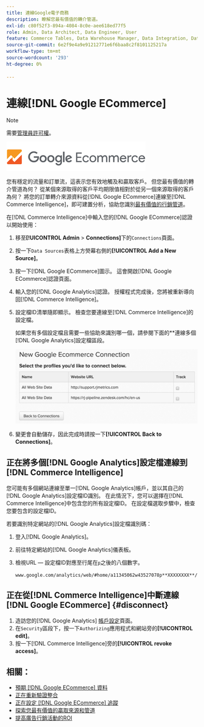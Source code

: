 ```yaml
---
title: 連線Google電子商務
description: 瞭解您最有價值的轉介管道。
exl-id: c80f52f3-894a-4084-8c0e-aee618ed77f5
role: Admin, Data Architect, Data Engineer, User
feature: Commerce Tables, Data Warehouse Manager, Data Integration, Data Import/Export
source-git-commit: 6e2f9e4a9e91212771e6f6baa8c2f8101125217a
workflow-type: tm+mt
source-wordcount: '293'
ht-degree: 0%

---
```


# 連線[!DNL Google ECommerce]

>[!NOTE]
>
>需要[管理員許可權](../../../administrator/user-management/user-management.md)。

![](../../../assets/google-ecommerce-logo.png)

您有穩定的流量和訂單流，這表示您有效地觸及和贏取客戶。 但您最有價值的轉介管道為何？ 從某個來源取得的客戶平均期限值相對於從另一個來源取得的客戶為何？ 將您的訂單轉介來源資料從[!DNL Google ECommerce]連線至[!DNL Commerce Intelligence]，即可建置分析，協助您識別[最有價值的行銷管道](../../../data-analyst/analysis/most-value-source-channel.md)。

在[!DNL Commerce Intelligence]中輸入您的[!DNL Google ECommerce]認證以開始使用：

1. 移至&#x200B;**[!UICONTROL Admin** > **Connections]**&#x200B;下的`Connections`頁面。

1. 按一下`Data Sources`表格上方熒幕右側的&#x200B;**[!UICONTROL Add a New Source]**。

1. 按一下[!DNL Google ECommerce]圖示。 這會開啟[!DNL Google ECommerce]認證頁面。

1. 輸入您的[!DNL Google Analytics]認證。 授權程式完成後，您將被重新導向回[!DNL Commerce Intelligence]。

1. 設定檔ID清單隨即顯示。 檢查您要連線至[!DNL Commerce Intelligence]的設定檔。

   如果您有多個設定檔且需要一些協助來識別哪一個，請參閱下面的**連線多個[!DNL Google Analytics]設定檔區段。

   ![](../../../assets/conn-mult-ga-profiles.png)<!--{: width="500"}-->

1. 變更會自動儲存，因此完成時請按一下&#x200B;**[!UICONTROL Back to Connections]**。

## 正在將多個[!DNL Google Analytics]設定檔連線到[!DNL Commerce Intelligence]

您可能有多個網站連線至單一[!DNL Google Analytics]帳戶，並以其自己的[!DNL Google Analytics]設定檔ID識別。 在此情況下，您可以選擇在[!DNL Commerce Intelligence]中包含您的所有設定檔ID。 在設定檔選取步驟中，檢查您要包含的設定檔ID。

若要識別特定網站的[!DNL Google Analytics]設定檔識別碼：

1. 登入[!DNL Google Analytics]。
1. 前往特定網站的[!DNL Google Analytics]儀表板。
1. 檢視URL — 設定檔ID對應至行尾在`p`之後的八個數字。

   `www.google.com/analytics/web/#home/a11345062w43527078p**XXXXXXXX**/`

## 正在從[!DNL Commerce Intelligence]中斷連線[!DNL Google ECommerce] {#disconnect}

1. 造訪您的[!DNL Google Analytics] [帳戶設定](https://www.google.com/account/about/?hl=en)頁面。
1. 在`Security`區段下，按一下`Authorizing`應用程式和網站旁的&#x200B;**[!UICONTROL edit]**。
1. 按一下[!DNL Commerce Intelligence]旁的&#x200B;**[!UICONTROL revoke access]**。

## 相關：

* [預期 [!DNL Google ECommerce] 資料](../integrations/google-ecommerce-data.md)
* [正在重新驗證整合](https://experienceleague.adobe.com/docs/commerce-knowledge-base/kb/how-to/mbi-reauthenticating-integrations.html?lang=zh-Hant)
* [正在設定 [!DNL Google ECommerce] 追蹤](https://support.google.com/analytics/answer/1009612?hl=en)
* [探索您最有價值的贏取來源和管道](../../analysis/most-value-source-channel.md)
* [提高廣告行銷活動的ROI](../../analysis/roi-ad-camp.md)
